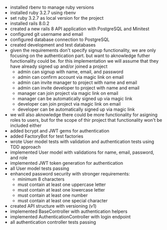 - installed rbenv to manage ruby versions
- installed ruby 3.2.7 using rbenv
- set ruby 3.2.7 as local version for the project
- installed rails 8.0.2
- created a new rails 8 API application with PostgreSQL and Minitest
- configured git username and email
- configured database connection to PostgreSQL
- created development and test databases
- given the requirements don't specify signup functionality, we are only focusing on the authentication part. but want to aknowledge futher functionality could be. for this implementation we will assume that they have already signed up and/or joined a project
    - admin can signup with name, email, and password
    - admin can confirm account via magic link on email
    - admin can invite manager to project with name and email
    - admin can invite developer to project with name and email
    - manager can join project via magic link on email
    - manager can be automatically signed up via magic link
    - developer can join project via magic link on email
    - developer can be automatically signed up via magic link
- we will also aknowledge there could be more functionality for asigning roles to users, but for the scope of thir project that functionality won't be included either
- added bcrypt and JWT gems for authentication
- added FactoryBot for test factories
- wrote User model tests with validation and authentication tests using TDD approach
- implemented User model with validations for name, email, password, and role
- implemented JWT token generation for authentication
- all User model tests passing
- enhanced password security with stronger requirements:
  - minimum 8 characters
  - must contain at least one uppercase letter
  - must contain at least one lowercase letter
  - must contain at least one number
  - must contain at least one special character
- created API structure with versioning (v1)
- implemented BaseController with authentication helpers
- implemented AuthenticationController with login endpoint
- all authentication controller tests passing